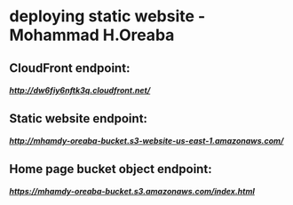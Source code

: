 # deploying static website - Mohammad H.Oreaba

## CloudFront endpoint:
##### http://dw6fiy6nftk3q.cloudfront.net/

## Static website endpoint:
##### http://mhamdy-oreaba-bucket.s3-website-us-east-1.amazonaws.com/

## Home page bucket object endpoint:
##### https://mhamdy-oreaba-bucket.s3.amazonaws.com/index.html 

 

